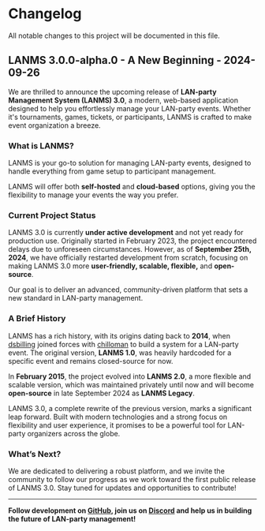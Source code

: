 # Changelog

All notable changes to this project will be documented in this file.


## LANMS 3.0.0-alpha.0 - A New Beginning - 2024-09-26

We are thrilled to announce the upcoming release of **LAN-party Management System (LANMS) 3.0**, a modern, web-based application designed to help you effortlessly manage your LAN-party events. Whether it's tournaments, games, tickets, or participants, LANMS is crafted to make event organization a breeze.

### What is LANMS?

LANMS is your go-to solution for managing LAN-party events, designed to handle everything from game setup to participant management.

LANMS will offer both **self-hosted** and **cloud-based** options, giving you the flexibility to manage your events the way you prefer.

### Current Project Status

LANMS 3.0 is currently **under active development** and not yet ready for production use. Originally started in February 2023, the project encountered delays due to unforeseen circumstances. However, as of **September 25th, 2024**, we have officially restarted development from scratch, focusing on making LANMS 3.0 more **user-friendly, scalable, flexible,** and **open-source**.

Our goal is to deliver an advanced, community-driven platform that sets a new standard in LAN-party management.

### A Brief History

LANMS has a rich history, with its origins dating back to **2014**, when [dsbilling](https://dsbilling.no) joined forces with [chilloman](https://github.com/chilloman) to build a system for a LAN-party event. The original version, **LANMS 1.0**, was heavily hardcoded for a specific event and remains closed-source for now.

In **February 2015**, the project evolved into **LANMS 2.0**, a more flexible and scalable version, which was maintained privately until now and will become **open-source** in late September 2024 as **LANMS Legacy**.

LANMS 3.0, a complete rewrite of the previous version, marks a significant leap forward. Built with modern technologies and a strong focus on flexibility and user experience, it promises to be a powerful tool for LAN-party organizers across the globe.

### What’s Next?

We are dedicated to delivering a robust platform, and we invite the community to follow our progress as we work toward the first public release of LANMS 3.0. Stay tuned for updates and opportunities to contribute!


---

**Follow development on [GitHub](https://github.com/kilobyteno/lanms), join us on [Discord](https://kilobyte.no/discord) and help us in building the future of LAN-party management!**
